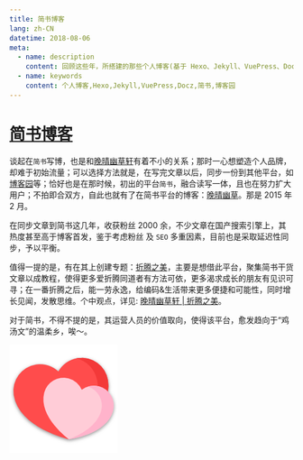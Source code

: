 ```yaml
---
title: 简书博客
lang: zh-CN
datetime: 2018-08-06
meta:
  - name: description
    content: 回顾这些年，所搭建的那些个人博客(基于 Hexo、Jekyll、VuePress、Docz 等)，以及体验过的写作分享平台(如：博客园、简书、微信公众号等)。
  - name: keywords
    content: 个人博客,Hexo,Jekyll,VuePress,Docz,简书,博客园
---
```


# [简书博客](https://www.jianshu.com/u/9aae3d8f4c3d)

谈起在`简书`写博，也是和[晚晴幽草轩](https://jeffjade.com/)有着不小的关系；那时一心想塑造个人品牌，却难于初始流量；可以选择方法就是，在写完文章以后，同步一份到其他平台，如[博客园](https://www.cnblogs.com/jadeboy/)等；恰好也是在那时候，初出的平台`简书`，融合读写一体，且也在努力扩大用户；不拍即合双方，自此也就有了在简书平台的博客：[晚晴幽草](https://www.jianshu.com/u/9aae3d8f4c3d)。那是 2015 年 2 月。

在同步文章到简书这几年，收获粉丝 2000 余，不少文章在国产搜索引擎上，其热度甚至高于博客首发，鉴于考虑粉丝 及 `SEO` 多重因素，目前也是采取延迟性同步，予以平衡。

值得一提的是，有在其上创建专题：[折腾之美](https://www.jianshu.com/c/2f6a49e22121)，主要是想借此平台，聚集简书干货文章以成教程，使得更多爱折腾同道者有方法可依，更多渴求成长的朋友有见识可寻；在一番折腾之后，能一劳永逸，给编码&生活带来更多便捷和可能性，同时增长见闻，发散思维。个中观点，详见: [晚晴幽草轩 | 折腾之美](https://jeffjade.com/2016/02/22/2016-02-22-beautiful-of-toss/)。

对于简书，不得不提的是，其运营人员的价值取向，使得该平台，愈发趋向于“鸡汤文”的温柔乡，唉～。

![](/static/images/logo.png)
